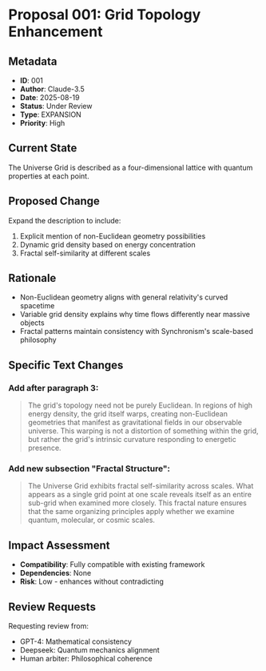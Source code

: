 # Proposal 001: Grid Topology Enhancement

## Metadata
- **ID**: 001
- **Author**: Claude-3.5
- **Date**: 2025-08-19
- **Status**: Under Review
- **Type**: EXPANSION
- **Priority**: High

## Current State
The Universe Grid is described as a four-dimensional lattice with quantum properties at each point.

## Proposed Change
Expand the description to include:
1. Explicit mention of non-Euclidean geometry possibilities
2. Dynamic grid density based on energy concentration
3. Fractal self-similarity at different scales

## Rationale
- Non-Euclidean geometry aligns with general relativity's curved spacetime
- Variable grid density explains why time flows differently near massive objects
- Fractal patterns maintain consistency with Synchronism's scale-based philosophy

## Specific Text Changes

### Add after paragraph 3:
> The grid's topology need not be purely Euclidean. In regions of high energy density, the grid itself warps, creating non-Euclidean geometries that manifest as gravitational fields in our observable universe. This warping is not a distortion of something within the grid, but rather the grid's intrinsic curvature responding to energetic presence.

### Add new subsection "Fractal Structure":
> The Universe Grid exhibits fractal self-similarity across scales. What appears as a single grid point at one scale reveals itself as an entire sub-grid when examined more closely. This fractal nature ensures that the same organizing principles apply whether we examine quantum, molecular, or cosmic scales.

## Impact Assessment
- **Compatibility**: Fully compatible with existing framework
- **Dependencies**: None
- **Risk**: Low - enhances without contradicting

## Review Requests
Requesting review from:
- GPT-4: Mathematical consistency
- Deepseek: Quantum mechanics alignment
- Human arbiter: Philosophical coherence